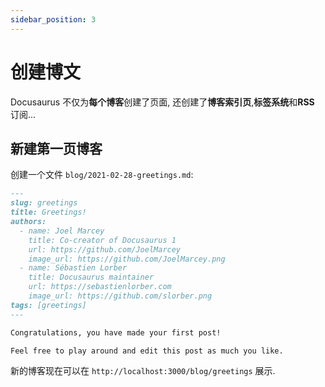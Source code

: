 ```yaml
---
sidebar_position: 3
---
```


# 创建博文

Docusaurus 不仅为**每个博客**创建了页面, 还创建了**博客索引页**,**标签系统**和**RSS** 订阅...

## 新建第一页博客

创建一个文件 `blog/2021-02-28-greetings.md`:

```md title="blog/2021-02-28-greetings.md"
---
slug: greetings
title: Greetings!
authors:
  - name: Joel Marcey
    title: Co-creator of Docusaurus 1
    url: https://github.com/JoelMarcey
    image_url: https://github.com/JoelMarcey.png
  - name: Sébastien Lorber
    title: Docusaurus maintainer
    url: https://sebastienlorber.com
    image_url: https://github.com/slorber.png
tags: [greetings]
---

Congratulations, you have made your first post!

Feel free to play around and edit this post as much you like.
```

新的博客现在可以在 `http://localhost:3000/blog/greetings` 展示.
